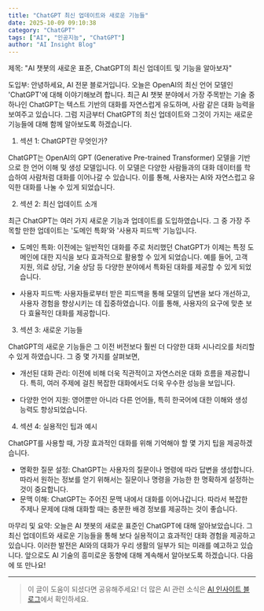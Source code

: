 ```yaml
---
title: "ChatGPT 최신 업데이트와 새로운 기능들"
date: 2025-10-09 09:10:38
category: "ChatGPT"
tags: ["AI", "인공지능", "ChatGPT"]
author: "AI Insight Blog"
---
```


제목: "AI 챗봇의 새로운 표준, ChatGPT의 최신 업데이트 및 기능을 알아보자"

도입부:
안녕하세요, AI 전문 블로거입니다. 오늘은 OpenAI의 최신 언어 모델인 'ChatGPT'에 대해 이야기해보려 합니다. 최근 AI 챗봇 분야에서 가장 주목받는 기술 중 하나인 ChatGPT는 텍스트 기반의 대화를 자연스럽게 유도하며, 사람 같은 대화 능력을 보여주고 있습니다. 그럼 지금부터 ChatGPT의 최신 업데이트와 그것이 가지는 새로운 기능들에 대해 함께 알아보도록 하겠습니다.

1. 섹션 1: ChatGPT란 무엇인가?

ChatGPT는 OpenAI의 GPT (Generative Pre-trained Transformer) 모델을 기반으로 한 언어 이해 및 생성 모델입니다. 이 모델은 다양한 사람들과의 대화 데이터를 학습하여 사람처럼 대화를 이어나갈 수 있습니다. 이를 통해, 사용자는 AI와 자연스럽고 유익한 대화를 나눌 수 있게 되었습니다.

2. 섹션 2: 최신 업데이트 소개

최근 ChatGPT는 여러 가지 새로운 기능과 업데이트를 도입하였습니다. 그 중 가장 주목할 만한 업데이트는 '도메인 특화'와 '사용자 피드백' 기능입니다.

- 도메인 특화: 이전에는 일반적인 대화를 주로 처리했던 ChatGPT가 이제는 특정 도메인에 대한 지식을 보다 효과적으로 활용할 수 있게 되었습니다. 예를 들어, 고객 지원, 의료 상담, 기술 상담 등 다양한 분야에서 특화된 대화를 제공할 수 있게 되었습니다.

- 사용자 피드백: 사용자들로부터 받은 피드백을 통해 모델의 답변을 보다 개선하고, 사용자 경험을 향상시키는 데 집중하였습니다. 이를 통해, 사용자의 요구에 맞춘 보다 효율적인 대화를 제공합니다.

3. 섹션 3: 새로운 기능들

ChatGPT의 새로운 기능들은 그 이전 버전보다 훨씬 더 다양한 대화 시나리오를 처리할 수 있게 하였습니다. 그 중 몇 가지를 살펴보면,

- 개선된 대화 관리: 이전에 비해 더욱 직관적이고 자연스러운 대화 흐름을 제공합니다. 특히, 여러 주제에 걸친 복잡한 대화에서도 더욱 우수한 성능을 보입니다.

- 다양한 언어 지원: 영어뿐만 아니라 다른 언어들, 특히 한국어에 대한 이해와 생성 능력도 향상되었습니다.

4. 섹션 4: 실용적인 팁과 예시

ChatGPT를 사용할 때, 가장 효과적인 대화를 위해 기억해야 할 몇 가지 팁을 제공하겠습니다.

- 명확한 질문 설정: ChatGPT는 사용자의 질문이나 명령에 따라 답변을 생성합니다. 따라서 원하는 정보를 얻기 위해서는 질문이나 명령을 가능한 한 명확하게 설정하는 것이 중요합니다.
- 문맥 이해: ChatGPT는 주어진 문맥 내에서 대화를 이어나갑니다. 따라서 복잡한 주제나 문제에 대해 대화할 때는 충분한 배경 정보를 제공하는 것이 좋습니다.

마무리 및 요약:
오늘은 AI 챗봇의 새로운 표준인 ChatGPT에 대해 알아보았습니다. 그 최신 업데이트와 새로운 기능들을 통해 보다 실용적이고 효과적인 대화 경험을 제공하고 있습니다. 이러한 발전은 AI와의 대화가 우리 생활의 일부가 되는 미래를 예고하고 있습니다. 앞으로도 AI 기술의 흥미로운 동향에 대해 계속해서 알아보도록 하겠습니다. 다음에 또 만나요!

---

> 이 글이 도움이 되셨다면 공유해주세요! 
> 더 많은 AI 관련 소식은 [AI 인사이트 블로그](https://tonyhwang1004.github.io/ai-insight-blog)에서 확인하세요.
